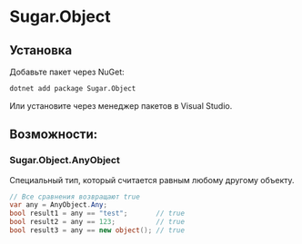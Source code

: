 # Sugar.Object

## Установка

Добавьте пакет через NuGet:

```bash
dotnet add package Sugar.Object
```

Или установите через менеджер пакетов в Visual Studio.

## Возможности:

### Sugar.Object.AnyObject

Специальный тип, который считается равным любому другому объекту.

```csharp
// Все сравнения возвращают true
var any = AnyObject.Any;
bool result1 = any == "test";       // true
bool result2 = any == 123;          // true
bool result3 = any == new object(); // true
```
